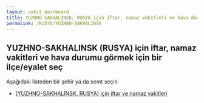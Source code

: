 ```yaml
---
layout: vakit_dashboard
title: YUZHNO-SAKHALINSK, RUSYA için iftar, namaz vakitleri ve hava durumu - ilçe/eyalet seç
permalink: /RUSYA/YUZHNO-SAKHALINSK
---
```


## YUZHNO-SAKHALINSK (RUSYA) için iftar, namaz vakitleri ve hava durumu  görmek için bir ilçe/eyalet seç

Aşağıdaki listeden bir şehir ya da semt seçin

* [ (YUZHNO-SAKHALINSK, RUSYA) için iftar ve namaz vakitleri](/RUSYA/YUZHNO-SAKHALINSK/)

<script type="text/javascript">
  var GLOBAL_COUNTRY = 'RUSYA';
  var GLOBAL_CITY = 'YUZHNO-SAKHALINSK';
  var GLOBAL_STATE = 'YUZHNO-SAKHALINSK';
</script>
